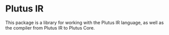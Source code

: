 # Plutus IR

This package is a library for working with the Plutus IR language, as well as the compiler from Plutus IR to Plutus Core.
